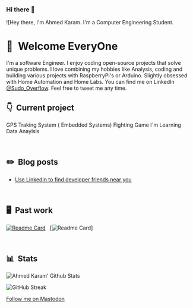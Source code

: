 ### Hi there 👋

<!--
**2101767/2101767** is a ✨ _special_ ✨ repository because its `README.md` (this file) appears on your GitHub profile.

Here are some ideas to get you started:

- 🔭 I’m currently working on ...
- 🌱 I’m currently learning ...
- 👯 I’m looking to collaborate on ...
- 🤔 I’m looking for help with ...
- 💬 Ask me about ...
- 📫 How to reach me: ...
- 😄 Pronouns: ...
- ⚡ Fun fact: ...
-->
![Hey there, I'm Ahmed Karam. I'm a Computer Engineering Student.


# 👋 &nbsp;Welcome EveryOne

I'm a software Engineer. I enjoy coding open-source projects that solve unique problems. I love combining my hobbies like Analysis, coding and building various projects with RaspberryPi's or Arduino. Slightly obsessed with Home Automation and Home Labs. You can find me on LinkedIn [@Sudo_Overflow](www.linkedin.com/in/ahmed-karam-68a8a3189). Feel free to tweet me any time.
&nbsp;

## 👇 &nbsp;Current project
 GPS Traking System ( Embedded Systems)
 Fighting Game
 I`m Learning Data Anaylsis

&nbsp;

## ✏️ &nbsp;Blog posts

<!-- BLOG-POST-LIST:START -->
- [Use LinkedIn to find developer friends near you](www.linkedin.com/in/ahmed-karam-68a8a3189)
<!-- BLOG-POST-LIST:END -->

&nbsp;





## 🖥 &nbsp;Past work

[![Readme Card](https://github-readme-stats.vercel.app/api/pin/?username=AhmedKaramXD&repo=Pwnagetty&bg_color=0d1116&title_color=ce09ec&text_color=a4aacb&icon_color=007ec6)](https://github.com/2101767) &nbsp; [![Readme Card](https://github-readme-stats.vercel.app/api/pin/?username=CyrisXD&repo=love-lock-card&bg_color=0d1116&title_color=ce09ec&text_color=a4aacb&icon_color=007ec6)]

&nbsp;

## 📊 &nbsp;Stats

![Ahmed Karam' Github Stats](https://github-readme-stats.vercel.app/api?username=2101767&hide=contribs,prs&show_icons=true&bg_color=0d1116&title_color=ce09ec&text_color=a4aacb&icon_color=007ec6)

![GitHub Streak](https://github-readme-streak-stats.herokuapp.com/?user=2101767&theme=dark&count_private=true&bg_color=0d1116&title_color=ce09ec&text_color=a4aacb&icon_color=007ec6)

<a rel="me" href="https://mastodon.nz/@Sudo_Overflow">Follow me on Mastodon</a>
